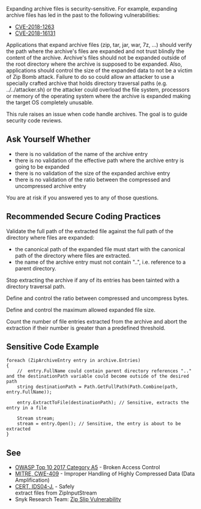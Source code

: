 
Expanding archive files is security-sensitive. For example, expanding archive files has led in the past to the following vulnerabilities:

- [CVE-2018-1263](http://cve.mitre.org/cgi-bin/cvename.cgi?name=CVE-2018-1263)
- [CVE-2018-16131](http://cve.mitre.org/cgi-bin/cvename.cgi?name=CVE-2018-16131)


Applications that expand archive files (zip, tar, jar, war, 7z, ...) should verify the path where the archive's files are expanded and not trust blindly the content of the archive. Archive's files should not be expanded outside of the root directory where the archive is supposed to be expanded. Also, applications should control the size of the expanded data to not be a victim of Zip Bomb attack. Failure to do so could allow an attacker to use a specially crafted archive that holds directory traversal paths (e.g. ../../attacker.sh) or the attacker could overload the file system, processors or memory of the operating system where the archive is expanded making the target OS completely unusable.

This rule raises an issue when code handle archives. The goal is to guide security code reviews.

## Ask Yourself Whether

- there is no validation of the name of the archive entry
- there is no validation of the effective path where the archive entry is going to be expanded
- there is no validation of the size of the expanded archive entry
- there is no validation of the ratio between the compressed and uncompressed archive entry


You are at risk if you answered yes to any of those questions.



## Recommended Secure Coding Practices

Validate the full path of the extracted file against the full path of the directory where files are expanded:

- the canonical path of the expanded file must start with the canonical path of the directory where files are extracted.
- the name of the archive entry must not contain "..", i.e. reference to a parent directory.


Stop extracting the archive if any of its entries has been tainted with a directory traversal path.

Define and control the ratio between compressed and uncompress bytes.

Define and control the maximum allowed expanded file size.

Count the number of file entries extracted from the archive and abort the extraction if their number is greater than a predefined threshold.

## Sensitive Code Example


    foreach (ZipArchiveEntry entry in archive.Entries)
    {
        //  entry.FullName could contain parent directory references ".." and the destinationPath variable could become outside of the desired path
        string destinationPath = Path.GetFullPath(Path.Combine(path, entry.FullName));
    
        entry.ExtractToFile(destinationPath); // Sensitive, extracts the entry in a file
    
        Stream stream;
        stream = entry.Open(); // Sensitive, the entry is about to be extracted
    }


## See

- [OWASP Top 10 2017 Category A5](https://www.owasp.org/index.php/Top_10-2017_A5-Broken_Access_Control) - Broken Access Control
- [MITRE, CWE-409](http://cwe.mitre.org/data/definitions/409.html) - Improper Handling of Highly Compressed Data (Data Amplification)<br>
- [CERT, IDS04-J.](https://wiki.sei.cmu.edu/confluence/display/java/IDS04-J.+Safely+extract+files+from+ZipInputStream) - Safely<br>  extract files from ZipInputStream
- Snyk Research Team: [Zip Slip Vulnerability](https://snyk.io/research/zip-slip-vulnerability)

